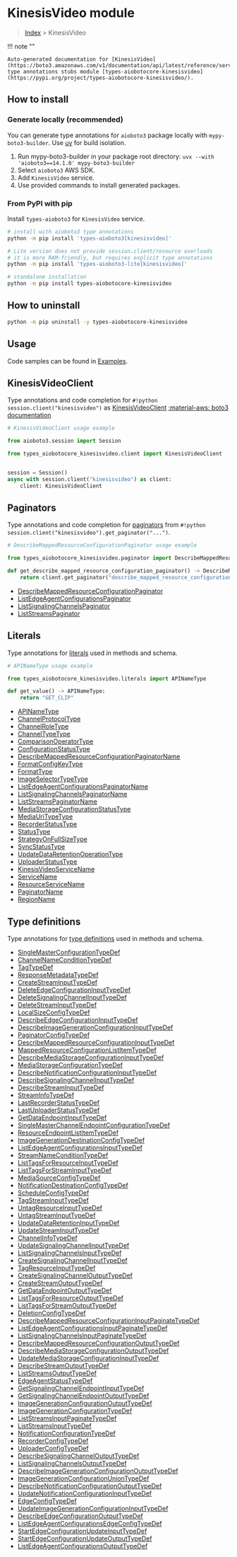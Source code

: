 # KinesisVideo module

> [Index](../README.md) > KinesisVideo


!!! note ""

    Auto-generated documentation for [KinesisVideo](https://boto3.amazonaws.com/v1/documentation/api/latest/reference/services/kinesisvideo.html#kinesisvideo)
    type annotations stubs module [types-aiobotocore-kinesisvideo](https://pypi.org/project/types-aiobotocore-kinesisvideo/).

## How to install

### Generate locally (recommended)

You can generate type annotations for `aioboto3` package locally with `mypy-boto3-builder`.
Use [uv](https://docs.astral.sh/uv/getting-started/installation/) for build isolation.

1. Run mypy-boto3-builder in your package root directory: `uvx --with 'aioboto3==14.1.0' mypy-boto3-builder`
1. Select `aioboto3` AWS SDK.
1. Add `KinesisVideo` service.
1. Use provided commands to install generated packages.



### From PyPI with pip

Install `types-aioboto3` for `KinesisVideo` service.

```bash
# install with aioboto3 type annotations
python -m pip install 'types-aioboto3[kinesisvideo]'

# Lite version does not provide session.client/resource overloads
# it is more RAM-friendly, but requires explicit type annotations
python -m pip install 'types-aioboto3-lite[kinesisvideo]'

# standalone installation
python -m pip install types-aiobotocore-kinesisvideo
```



## How to uninstall

```bash
python -m pip uninstall -y types-aiobotocore-kinesisvideo
```

## Usage

Code samples can be found in [Examples](./usage.md).

## KinesisVideoClient

Type annotations and code completion for  `#!python session.client("kinesisvideo")` as [KinesisVideoClient](./client.md)
[:material-aws: boto3 documentation](https://boto3.amazonaws.com/v1/documentation/api/latest/reference/services/kinesisvideo.html#KinesisVideo.Client)

```python
# KinesisVideoClient usage example

from aioboto3.session import Session

from types_aiobotocore_kinesisvideo.client import KinesisVideoClient


session = Session()
async with session.client("kinesisvideo") as client:
    client: KinesisVideoClient
```


## Paginators

Type annotations and code completion for
[paginators](./paginators.md)
from `#!python session.client("kinesisvideo").get_paginator("...")`.

```python
# DescribeMappedResourceConfigurationPaginator usage example

from types_aiobotocore_kinesisvideo.paginator import DescribeMappedResourceConfigurationPaginator

def get_describe_mapped_resource_configuration_paginator() -> DescribeMappedResourceConfigurationPaginator:
    return client.get_paginator("describe_mapped_resource_configuration"))
```

- [DescribeMappedResourceConfigurationPaginator](./paginators.md#describemappedresourceconfigurationpaginator)
- [ListEdgeAgentConfigurationsPaginator](./paginators.md#listedgeagentconfigurationspaginator)
- [ListSignalingChannelsPaginator](./paginators.md#listsignalingchannelspaginator)
- [ListStreamsPaginator](./paginators.md#liststreamspaginator)








## Literals

Type annotations for [literals](./literals.md) used in methods and schema.

```python
# APINameType usage example

from types_aiobotocore_kinesisvideo.literals import APINameType

def get_value() -> APINameType:
    return "GET_CLIP"
```

- [APINameType](./literals.md#apinametype)
- [ChannelProtocolType](./literals.md#channelprotocoltype)
- [ChannelRoleType](./literals.md#channelroletype)
- [ChannelTypeType](./literals.md#channeltypetype)
- [ComparisonOperatorType](./literals.md#comparisonoperatortype)
- [ConfigurationStatusType](./literals.md#configurationstatustype)
- [DescribeMappedResourceConfigurationPaginatorName](./literals.md#describemappedresourceconfigurationpaginatorname)
- [FormatConfigKeyType](./literals.md#formatconfigkeytype)
- [FormatType](./literals.md#formattype)
- [ImageSelectorTypeType](./literals.md#imageselectortypetype)
- [ListEdgeAgentConfigurationsPaginatorName](./literals.md#listedgeagentconfigurationspaginatorname)
- [ListSignalingChannelsPaginatorName](./literals.md#listsignalingchannelspaginatorname)
- [ListStreamsPaginatorName](./literals.md#liststreamspaginatorname)
- [MediaStorageConfigurationStatusType](./literals.md#mediastorageconfigurationstatustype)
- [MediaUriTypeType](./literals.md#mediauritypetype)
- [RecorderStatusType](./literals.md#recorderstatustype)
- [StatusType](./literals.md#statustype)
- [StrategyOnFullSizeType](./literals.md#strategyonfullsizetype)
- [SyncStatusType](./literals.md#syncstatustype)
- [UpdateDataRetentionOperationType](./literals.md#updatedataretentionoperationtype)
- [UploaderStatusType](./literals.md#uploaderstatustype)
- [KinesisVideoServiceName](./literals.md#kinesisvideoservicename)
- [ServiceName](./literals.md#servicename)
- [ResourceServiceName](./literals.md#resourceservicename)
- [PaginatorName](./literals.md#paginatorname)
- [RegionName](./literals.md#regionname)




## Type definitions

Type annotations for [type definitions](./type_defs.md) used in methods and schema.

- [SingleMasterConfigurationTypeDef](./type_defs.md#singlemasterconfigurationtypedef)
- [ChannelNameConditionTypeDef](./type_defs.md#channelnameconditiontypedef)
- [TagTypeDef](./type_defs.md#tagtypedef)
- [ResponseMetadataTypeDef](./type_defs.md#responsemetadatatypedef)
- [CreateStreamInputTypeDef](./type_defs.md#createstreaminputtypedef)
- [DeleteEdgeConfigurationInputTypeDef](./type_defs.md#deleteedgeconfigurationinputtypedef)
- [DeleteSignalingChannelInputTypeDef](./type_defs.md#deletesignalingchannelinputtypedef)
- [DeleteStreamInputTypeDef](./type_defs.md#deletestreaminputtypedef)
- [LocalSizeConfigTypeDef](./type_defs.md#localsizeconfigtypedef)
- [DescribeEdgeConfigurationInputTypeDef](./type_defs.md#describeedgeconfigurationinputtypedef)
- [DescribeImageGenerationConfigurationInputTypeDef](./type_defs.md#describeimagegenerationconfigurationinputtypedef)
- [PaginatorConfigTypeDef](./type_defs.md#paginatorconfigtypedef)
- [DescribeMappedResourceConfigurationInputTypeDef](./type_defs.md#describemappedresourceconfigurationinputtypedef)
- [MappedResourceConfigurationListItemTypeDef](./type_defs.md#mappedresourceconfigurationlistitemtypedef)
- [DescribeMediaStorageConfigurationInputTypeDef](./type_defs.md#describemediastorageconfigurationinputtypedef)
- [MediaStorageConfigurationTypeDef](./type_defs.md#mediastorageconfigurationtypedef)
- [DescribeNotificationConfigurationInputTypeDef](./type_defs.md#describenotificationconfigurationinputtypedef)
- [DescribeSignalingChannelInputTypeDef](./type_defs.md#describesignalingchannelinputtypedef)
- [DescribeStreamInputTypeDef](./type_defs.md#describestreaminputtypedef)
- [StreamInfoTypeDef](./type_defs.md#streaminfotypedef)
- [LastRecorderStatusTypeDef](./type_defs.md#lastrecorderstatustypedef)
- [LastUploaderStatusTypeDef](./type_defs.md#lastuploaderstatustypedef)
- [GetDataEndpointInputTypeDef](./type_defs.md#getdataendpointinputtypedef)
- [SingleMasterChannelEndpointConfigurationTypeDef](./type_defs.md#singlemasterchannelendpointconfigurationtypedef)
- [ResourceEndpointListItemTypeDef](./type_defs.md#resourceendpointlistitemtypedef)
- [ImageGenerationDestinationConfigTypeDef](./type_defs.md#imagegenerationdestinationconfigtypedef)
- [ListEdgeAgentConfigurationsInputTypeDef](./type_defs.md#listedgeagentconfigurationsinputtypedef)
- [StreamNameConditionTypeDef](./type_defs.md#streamnameconditiontypedef)
- [ListTagsForResourceInputTypeDef](./type_defs.md#listtagsforresourceinputtypedef)
- [ListTagsForStreamInputTypeDef](./type_defs.md#listtagsforstreaminputtypedef)
- [MediaSourceConfigTypeDef](./type_defs.md#mediasourceconfigtypedef)
- [NotificationDestinationConfigTypeDef](./type_defs.md#notificationdestinationconfigtypedef)
- [ScheduleConfigTypeDef](./type_defs.md#scheduleconfigtypedef)
- [TagStreamInputTypeDef](./type_defs.md#tagstreaminputtypedef)
- [UntagResourceInputTypeDef](./type_defs.md#untagresourceinputtypedef)
- [UntagStreamInputTypeDef](./type_defs.md#untagstreaminputtypedef)
- [UpdateDataRetentionInputTypeDef](./type_defs.md#updatedataretentioninputtypedef)
- [UpdateStreamInputTypeDef](./type_defs.md#updatestreaminputtypedef)
- [ChannelInfoTypeDef](./type_defs.md#channelinfotypedef)
- [UpdateSignalingChannelInputTypeDef](./type_defs.md#updatesignalingchannelinputtypedef)
- [ListSignalingChannelsInputTypeDef](./type_defs.md#listsignalingchannelsinputtypedef)
- [CreateSignalingChannelInputTypeDef](./type_defs.md#createsignalingchannelinputtypedef)
- [TagResourceInputTypeDef](./type_defs.md#tagresourceinputtypedef)
- [CreateSignalingChannelOutputTypeDef](./type_defs.md#createsignalingchanneloutputtypedef)
- [CreateStreamOutputTypeDef](./type_defs.md#createstreamoutputtypedef)
- [GetDataEndpointOutputTypeDef](./type_defs.md#getdataendpointoutputtypedef)
- [ListTagsForResourceOutputTypeDef](./type_defs.md#listtagsforresourceoutputtypedef)
- [ListTagsForStreamOutputTypeDef](./type_defs.md#listtagsforstreamoutputtypedef)
- [DeletionConfigTypeDef](./type_defs.md#deletionconfigtypedef)
- [DescribeMappedResourceConfigurationInputPaginateTypeDef](./type_defs.md#describemappedresourceconfigurationinputpaginatetypedef)
- [ListEdgeAgentConfigurationsInputPaginateTypeDef](./type_defs.md#listedgeagentconfigurationsinputpaginatetypedef)
- [ListSignalingChannelsInputPaginateTypeDef](./type_defs.md#listsignalingchannelsinputpaginatetypedef)
- [DescribeMappedResourceConfigurationOutputTypeDef](./type_defs.md#describemappedresourceconfigurationoutputtypedef)
- [DescribeMediaStorageConfigurationOutputTypeDef](./type_defs.md#describemediastorageconfigurationoutputtypedef)
- [UpdateMediaStorageConfigurationInputTypeDef](./type_defs.md#updatemediastorageconfigurationinputtypedef)
- [DescribeStreamOutputTypeDef](./type_defs.md#describestreamoutputtypedef)
- [ListStreamsOutputTypeDef](./type_defs.md#liststreamsoutputtypedef)
- [EdgeAgentStatusTypeDef](./type_defs.md#edgeagentstatustypedef)
- [GetSignalingChannelEndpointInputTypeDef](./type_defs.md#getsignalingchannelendpointinputtypedef)
- [GetSignalingChannelEndpointOutputTypeDef](./type_defs.md#getsignalingchannelendpointoutputtypedef)
- [ImageGenerationConfigurationOutputTypeDef](./type_defs.md#imagegenerationconfigurationoutputtypedef)
- [ImageGenerationConfigurationTypeDef](./type_defs.md#imagegenerationconfigurationtypedef)
- [ListStreamsInputPaginateTypeDef](./type_defs.md#liststreamsinputpaginatetypedef)
- [ListStreamsInputTypeDef](./type_defs.md#liststreamsinputtypedef)
- [NotificationConfigurationTypeDef](./type_defs.md#notificationconfigurationtypedef)
- [RecorderConfigTypeDef](./type_defs.md#recorderconfigtypedef)
- [UploaderConfigTypeDef](./type_defs.md#uploaderconfigtypedef)
- [DescribeSignalingChannelOutputTypeDef](./type_defs.md#describesignalingchanneloutputtypedef)
- [ListSignalingChannelsOutputTypeDef](./type_defs.md#listsignalingchannelsoutputtypedef)
- [DescribeImageGenerationConfigurationOutputTypeDef](./type_defs.md#describeimagegenerationconfigurationoutputtypedef)
- [ImageGenerationConfigurationUnionTypeDef](./type_defs.md#imagegenerationconfigurationuniontypedef)
- [DescribeNotificationConfigurationOutputTypeDef](./type_defs.md#describenotificationconfigurationoutputtypedef)
- [UpdateNotificationConfigurationInputTypeDef](./type_defs.md#updatenotificationconfigurationinputtypedef)
- [EdgeConfigTypeDef](./type_defs.md#edgeconfigtypedef)
- [UpdateImageGenerationConfigurationInputTypeDef](./type_defs.md#updateimagegenerationconfigurationinputtypedef)
- [DescribeEdgeConfigurationOutputTypeDef](./type_defs.md#describeedgeconfigurationoutputtypedef)
- [ListEdgeAgentConfigurationsEdgeConfigTypeDef](./type_defs.md#listedgeagentconfigurationsedgeconfigtypedef)
- [StartEdgeConfigurationUpdateInputTypeDef](./type_defs.md#startedgeconfigurationupdateinputtypedef)
- [StartEdgeConfigurationUpdateOutputTypeDef](./type_defs.md#startedgeconfigurationupdateoutputtypedef)
- [ListEdgeAgentConfigurationsOutputTypeDef](./type_defs.md#listedgeagentconfigurationsoutputtypedef)

